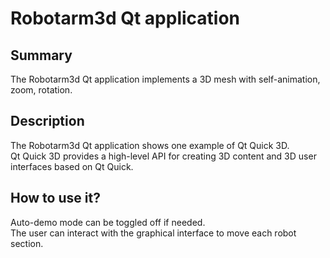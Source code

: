 # __Robotarm3d Qt application__

## __Summary__

The Robotarm3d Qt application implements a 3D mesh with self-animation, zoom, rotation.

## __Description__

The Robotarm3d Qt application shows one example of Qt Quick 3D.<br>
Qt Quick 3D provides a high-level API for creating 3D content and 3D user interfaces based on Qt Quick.

## __How to use it?__

Auto-demo mode can be toggled off if needed.<br>
The user can interact with the graphical interface to move each robot section.

